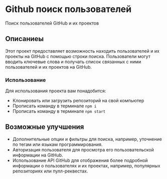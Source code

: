 # Github поиск пользователей

Поиск пользователей GitHub и их проектов

## Описаниеы

Этот проект предоставляет возможность находить пользователей и их проекты на GitHub с помощью строки поиска. Пользователи могут вводить ключевые слова и получать список связанных с ними пользователей и их проектов на GitHub.

### Использование

Для использования проекта вам понадобится:

- Клонировать или загрузить репозиторий на свой компьютер
- Прописать команду в терминале `npm i`
- Прописать команду в терминале `npm start`

## Возможные улучшения

- Дополнительные опции и фильтры для поиска, например, уточнение по тегам или языкам программирования.
- Авторизация пользователя для просмотра его пользовательской информации на GitHub.
- Использование API GitHub для отображения более подробной информации о пользователях и их проектах, например, популярных репозиториях или пулл-реквестах.
